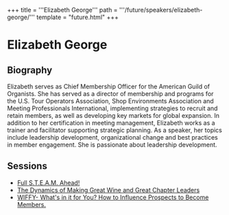+++
title = '''Elizabeth George'''
path = '''/future/speakers/elizabeth-george/'''
template = "future.html"
+++

<h1>Elizabeth George</h1>
<h2>Biography</h2>
<p>Elizabeth serves as Chief Membership Officer for the American Guild of Organists. She has served as a director of membership and programs for the U.S. Tour Operators Association, Shop Environments Association and Meeting Professionals International, implementing strategies to recruit and retain members, as well as developing key markets for global expansion. In addition to her certification in meeting management, Elizabeth works as a trainer and facilitator supporting strategic planning.  As a speaker, her topics include leadership development, organizational change and best practices in member engagement. She is passionate about leadership development.</p>
<h2>Sessions</h2>
<ul><li><a href="/future/sessions/full-s-t-e-a-m-ahead/">Full S.T.E.A.M. Ahead!</a></li><li><a href="/future/sessions/the-dynamics-of-making-great-wine-and-great-chapter-leaders/">The Dynamics of Making Great Wine and Great Chapter Leaders</a></li><li><a href="/future/sessions/wiffy-what-s-in-it-for-you-how-to-influence-prospects-to-become-members/">WIFFY- What's in it for You? How to Influence Prospects to Become Members.</a></li>

